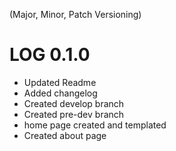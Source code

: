 (Major, Minor, Patch Versioning)

# LOG 0.1.0
- Updated Readme
- Added changelog
- Created develop branch
- Created pre-dev branch
- home page created and templated
- Created about page
